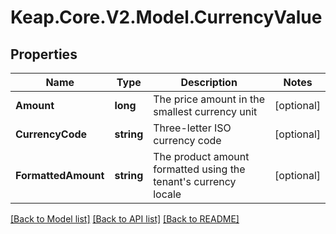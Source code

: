 # Keap.Core.V2.Model.CurrencyValue

## Properties

Name | Type | Description | Notes
------------ | ------------- | ------------- | -------------
**Amount** | **long** | The price amount in the smallest currency unit | [optional] 
**CurrencyCode** | **string** | Three-letter ISO currency code | [optional] 
**FormattedAmount** | **string** | The product amount formatted using the tenant&#39;s currency locale | [optional] 

[[Back to Model list]](../README.md#documentation-for-models) [[Back to API list]](../README.md#documentation-for-api-endpoints) [[Back to README]](../README.md)

